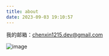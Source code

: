 ```yaml
---
title: about
date: 2023-09-03 19:10:57
---
```


我的邮箱：chenxin1215.dev@gmail.com

![image](/img/me.png)

